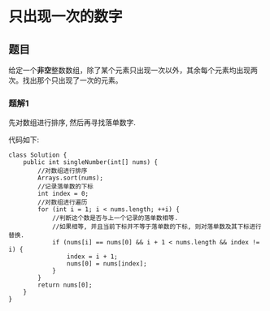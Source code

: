 # 只出现一次的数字
  
## 题目  
  
给定一个**非空**整数数组，除了某个元素只出现一次以外，其余每个元素均出现两次。找出那个只出现了一次的元素。
  
### 题解1  
  
先对数组进行排序, 然后再寻找落单数字.
  
代码如下:  
```
class Solution {
    public int singleNumber(int[] nums) {
		//对数组进行排序
        Arrays.sort(nums);
		//记录落单数的下标
        int index = 0;
		//对数组进行遍历
        for (int i = 1; i < nums.length; ++i) {
			//判断这个数是否与上一个记录的落单数相等.
			//如果相等, 并且当前下标并不等于落单数的下标, 则对落单数及其下标进行替换.
            if (nums[i] == nums[0] && i + 1 < nums.length && index != i) {
                index = i + 1;
                nums[0] = nums[index];
            }
        }
        return nums[0];
    }
}
```  
